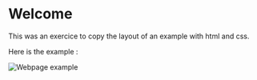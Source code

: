 # Welcome

This was an exercice to copy the layout of an example with html and css.

Here is the example : 





![Webpage example](https://raw.githubusercontent.com/becodeorg/LIE-Jepsen-5.34/master/01-the-field/04-html-css/02-css/02-grid/images/exercise-1.png?token=AUZPKBP4S6MQMWDC65MVD4LBJGV3M "Webpage example")